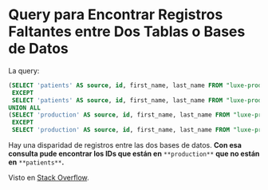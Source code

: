 # Query para Encontrar Registros Faltantes entre Dos Tablas o Bases de Datos

La query:

```sql
(SELECT 'patients' AS source, id, first_name, last_name FROM "luxe-production-db"."patients"
 EXCEPT
 SELECT 'patients' AS source, id, first_name, last_name FROM "luxe-production-db"."production")
UNION ALL
(SELECT 'production' AS source, id, first_name, last_name FROM "luxe-production-db"."production"
 EXCEPT
 SELECT 'production' AS source, id, first_name, last_name FROM "luxe-production-db"."patients")
```

Hay una disparidad de registros entre las dos bases de datos. **Con esa consulta pude encontrar los IDs que están en** `**production**` **que no están en** `**patients**`**.**

Visto en [Stack Overflow](https://stackoverflow.com/questions/2077807/sql-query-to-return-differences-between-two-tables/41150408#41150408).

